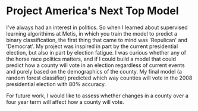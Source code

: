 # Project America's Next Top Model

I've always had an interest in politics. So when I learned about supervised learning algorithims at Metis, in which you train the model to predict a binary classification, the first thing that came to mind was 'Repulican' and 'Democrat'. My project was inspired in part by the current presidential election, but also in part by election fatigue. I was curious whether any of the horse race politics matters, and if I could build a model that could predict how a county will vote in an election regardless of current events and purely based on the demographics of the county. My final model (a random forest classifier) predicted which way counties will vote in the 2008 presidential election with 80% accuracy.
  
For future work, I would like to assess whether changes in a county over a four year term will affect how a county will vote. 
